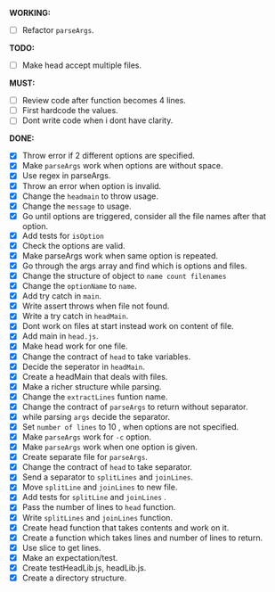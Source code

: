 **WORKING:**
- [ ] Refactor `parseArgs`.

**TODO:**
- [ ] Make head accept multiple files.

**MUST:**
- [ ] Review code after function becomes 4 lines.
- [ ] First hardcode the values.
- [ ] Dont write code when i dont have clarity.

**DONE:**
- [x] Throw error if 2 different options are specified.
- [x] Make `parseArgs` work when options are without space.
- [x] Use regex in parseArgs.
- [x] Throw an error when option is invalid.
- [x] Change the `headmain` to throw usage.
- [x] Change the `message` to usage.
- [x] Go until options are triggered, consider all the file names after that option.
- [x] Add tests for `isOption`
- [x] Check the options are valid.
- [x] Make parseArgs work when same option is repeated.
- [x] Go through the args array and find which is options and files.
- [x] Change the structure of object to `name count filenames`
- [x] Change the `optionName` to `name`.
- [x] Add try catch in `main`.
- [x] Write assert throws when file not found.
- [x] Write a try catch in `headMain`.
- [x] Dont work on files at start instead work on content of file.
- [x] Add main in `head.js`.
- [x] Make head work for one file.
- [x] Change the contract of `head` to take variables.
- [x] Decide the seperator in `headMain`.
- [x] Create a headMain that deals with files.
- [x] Make a richer structure while parsing.
- [x] Change the `extractLines` funtion name.
- [x] Change the contract of `parseArgs` to return without separator.
- [x] while parsing `args` decide the separator.
- [x] Set `number of lines` to 10 , when options are not specified.
- [x] Make `parseArgs` work for `-c` option.
- [x] Make `parseArgs` work when one option is given.
- [x] Create separate file for `parseArgs`.
- [x] Change the contract of `head` to take separator.
- [x] Send a separator to `splitLines` and `joinLines`.
- [x] Move `splitLine` and `joinLines` to new file.
- [x] Add tests for `splitLine` and `joinLines` .
- [x] Pass the number of lines to `head` function.
- [x] Write  `splitLines` and `joinLines` function.
- [x] Create head function that takes contents and work on it.
- [x] Create a function which takes lines and number of lines to return.
- [x] Use slice to get lines.
- [x] Make an expectation/test.
- [x] Create  testHeadLib.js, headLib.js.
- [x] Create a directory structure.
